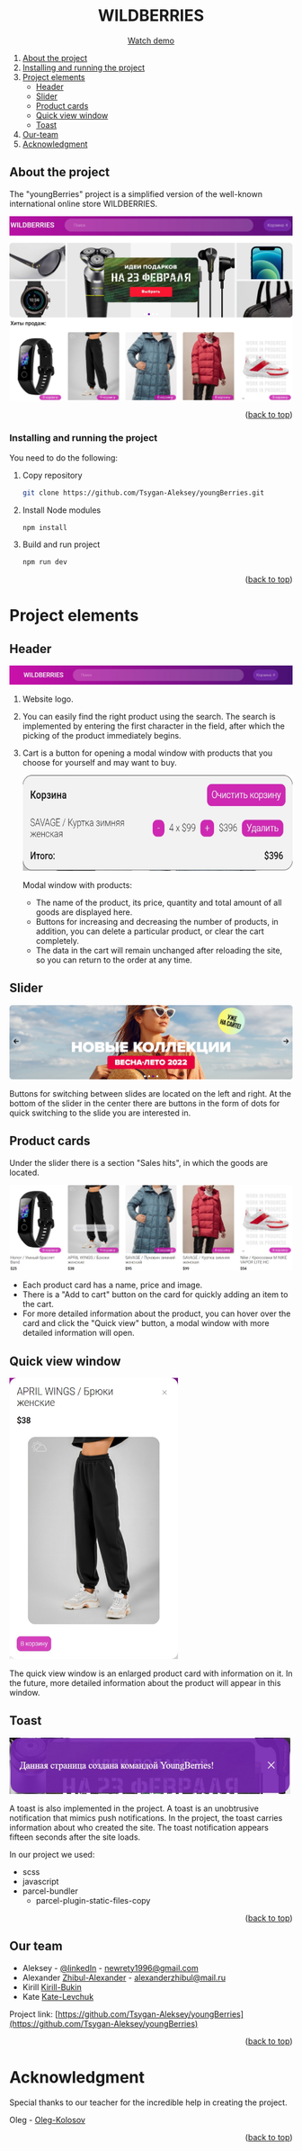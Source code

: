<div id="top"></div>

  <h1 align="center">WILDBERRIES</h1>
  
  <p align="center"><a href="https://zhibul-alexander.github.io/youngBerries/">Watch demo</a></p>

  <ol>
    <li>
      <a href="#About-the-project">About the project</a>
    </li>
    <li><a href="#Installing-and-running-the-project">Installing and running the project</a></li>
    <li>
        <a href="#Project-elements">Project elements</a>
        <ul>
            <li><a href="#Header">Header</a></li>
            <li><a href="#Slider">Slider</a></li>
            <li><a href="#Product-cards">Product cards</a></li>
            <li><a href="#Quick-view-window">Quick view window</a></li>
            <li><a href="#Toast">Toast</a></li>
        </ul>
    </li>
    <li><a href="#Our team">Our-team</a></li>
    <li><a href="#acknowledgment">Acknowledgment</a></li>
    
  </ol>

## About the project

The "youngBerries" project is a simplified version of the well-known international online store WILDBERRIES.

[<img alt="project" src="./readME-image/wildberries.jpg"/>]()

<p align="right">(<a href="#top">back to top</a>)</p>

### Installing and running the project

You need to do the following:

1. Copy repository
   ```sh
   git clone https://github.com/Tsygan-Aleksey/youngBerries.git
   ```
2. Install Node modules
   ```sh
   npm install
   ```
3. Build and run project
   ```sh
   npm run dev
   ```
   <p align="right">(<a href="#top">back to top</a>)</p>

# Project elements

## Header

[<img alt="header" src="./readME-image/header.jpg"/>]()

1. Website logo.
2. You can easily find the right product using the search. The search is implemented by entering the first character in the field, after which the picking of the product immediately begins.
3. Cart is a button for opening a modal window with products that you choose for yourself and may want to buy.

   [<img height="170" alt="basket" width="500" src="./readME-image/basket.jpg"/>]()

   Modal window with products:

   - The name of the product, its price, quantity and total amount of all goods are displayed here.
   - Buttons for increasing and decreasing the number of products, in addition, you can delete a particular product, or clear the cart completely.
   - The data in the cart will remain unchanged after reloading the site, so you can return to the order at any time.

## Slider

[<img alt="slider" src="./readME-image/slider.jpg"/>]()

Buttons for switching between slides are located on the left and right. At the bottom of the slider in the center there are buttons in the form of dots for quick switching to the slide you are interested in.

## Product cards

Under the slider there is a section "Sales hits", in which the goods are located.

[<img alt="cards" height="" src="./readME-image/cards.jpg" width=""/>]()

- Each product card has a name, price and image.
- There is a "Add to cart" button on the card for quickly adding an item to the cart.
- For more detailed information about the product, you can hover over the card and click the "Quick view" button, a modal window with more detailed information will open.

## Quick view window

[<img height="500" width="300" alt="Quick view window" src="./readME-image/quick-view.jpg"/>]()

The quick view window is an enlarged product card with information on it. In the future, more detailed information about the product will appear in this window.

## Toast

[<img alt="тост" height="100" width="500" src="./readME-image/toast.jpg"/>]()

A toast is also implemented in the project. A toast is an unobtrusive notification that mimics push notifications. In the project, the toast carries information about who created the site. The toast notification appears fifteen seconds after the site loads.

In our project we used:

- scss
- javascript
- parcel-bundler
  - parcel-plugin-static-files-copy

<p align="right">(<a href="#top">back to top</a>)</p>

## Our team

- Aleksey - [@linkedIn](https://www.linkedin.com/in/aleksey-tsygan-978a6a228/) - newrety1996@gmail.com
- Alexander [Zhibul-Alexander](https://github.com/Zhibul-Alexander) - alexanderzhibul@mail.ru
- Kirill [Kirill-Bukin](https://github.com/Kirill-Bukin)
- Kate [Kate-Levchuk](https://github.com/Kate-Levchuk)

Project link: [https://github.com/Tsygan-Aleksey/youngBerries](https://github.com/Tsygan-Aleksey/youngBerries)

<p align="right">(<a href="#top">back to top</a>)</p>

# Acknowledgment

Special thanks to our teacher for the incredible help in creating the project.

Oleg - [Oleg-Kolosov](https://github.com/Oleg-Kolosov)

<p align="right">(<a href="#top">back to top</a>)</p>
